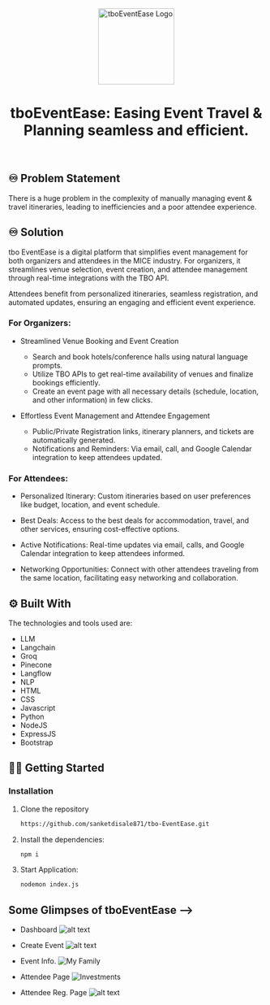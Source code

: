 <!-- PROJECT LOGO -->
<div align="center">
    <!-- <img src="./controllers/logo.png" alt="GlobalEase Logo" width="150"> -->
    <img src="./images/logo.png" alt="tboEventEase Logo" width="150">
  <h1 align="center"><b>tboEventEase: Easing Event Travel & Planning seamless and efficient.</b></h1>

</div>

<!-- ABOUT THE PROJECT -->
<br>

## ♾️ Problem Statement

There is a huge problem in the complexity of manually managing event & travel itineraries, leading to inefficiencies and a poor attendee experience.

## ♾️ Solution

tbo EventEase is a digital platform that simplifies event management for both organizers and attendees in the MICE industry.
For organizers, it streamlines venue selection, event creation, and attendee management through real-time integrations with the TBO API.

Attendees benefit from personalized itineraries, seamless registration, and automated updates, ensuring an engaging and efficient event experience.

### For Organizers:

- Streamlined Venue Booking and Event Creation

  - Search and book hotels/conference halls using natural language prompts.
  - Utilize TBO APIs to get real-time availability of venues and finalize bookings efficiently.
  - Create an event page with all necessary details (schedule, location, and other information) in few clicks.

- Effortless Event Management and Attendee Engagement
  - Public/Private Registration links, itinerary planners, and tickets are automatically generated.
  - Notifications and Reminders: Via email, call, and Google Calendar integration to keep attendees updated.

### For Attendees:

- Personalized Itinerary: Custom itineraries based on user preferences like budget, location, and event schedule.

- Best Deals: Access to the best deals for accommodation, travel, and other services, ensuring cost-effective options.

- Active Notifications: Real-time updates via email, calls, and Google Calendar integration to keep attendees informed.

- Networking Opportunities: Connect with other attendees traveling from the same location, facilitating easy networking and collaboration.

## ⚙️ Built With

The technologies and tools used are:

- LLM
- Langchain
- Groq
- Pinecone
- Langflow
- NLP
- HTML
- CSS
- Javascript
- Python
- NodeJS
- ExpressJS
- Bootstrap

<!-- GETTING STARTED -->

## 🧑‍💻 Getting Started

### Installation

1. Clone the repository

   ```sh
   https://github.com/sanketdisale871/tbo-EventEase.git
   ```

2. Install the dependencies:

   ```sh
   npm i
   ```

3. Start Application:
   ```sh
   nodemon index.js
   ```

<!-- CONTRIBUTING -->

## Some Glimpses of tboEventEase -->

- Dashboard
  ![alt text](./images/Dashboard.png)

- Create Event
  ![alt text](./images/createEvent1.png)

- Event Info.
  ![My Family](./images/eventDep.png)

- Attendee Page
  ![Investments](./images/Landing%20Page.png)

- Attendee Reg. Page
  ![alt text](./images/Registration%20Page.png)

